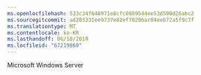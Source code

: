 ```yaml
---
ms.openlocfilehash: 533c34f648971e8cfc0889544ee53d590d26abc2
ms.sourcegitcommit: ad203331ee9737e82ef70206ac04eeb72a5f9c7f
ms.translationtype: MT
ms.contentlocale: ko-KR
ms.lasthandoff: 06/18/2019
ms.locfileid: "67219860"
---
```

Microsoft Windows Server